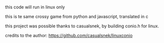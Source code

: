 this code will run in linux only

this is te same crossy game from python and javascript, translated in c

this project was possible thanks to casualsnek, 
by building conio.h for linux.

credits to the author:
https://github.com/casualsnek/linuxconio
